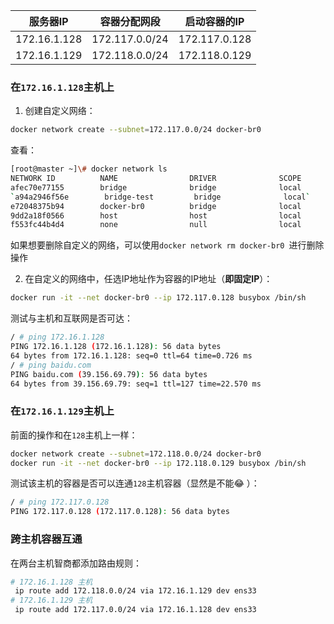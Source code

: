 | 服务器IP     | 容器分配网段   | 启动容器的IP  |
| ------------ | -------------- | ------------- |
| 172.16.1.128 | 172.117.0.0/24 | 172.117.0.128 |
| 172.16.1.129 | 172.118.0.0/24 | 172.118.0.129 |

### 在`172.16.1.128`主机上

1. 创建自定义网络：

```bash
docker network create --subnet=172.117.0.0/24 docker-br0
```

查看：

```bash
[root@master ~]\# docker network ls
NETWORK ID          NAME                DRIVER              SCOPE
afec70e77155        bridge              bridge              local
`a94a2946f56e        bridge-test         bridge              local`
e72048375b94        docker-br0          bridge              local
9dd2a18f0566        host                host                local
f553fc44b4d4        none                null                local
```

如果想要删除自定义的网络，可以使用`docker network rm docker-br0 `进行删除操作

2. 在自定义的网络中，任选IP地址作为容器的IP地址（**即固定IP**）：

```bash
docker run -it --net docker-br0 --ip 172.117.0.128 busybox /bin/sh
```

测试与主机和互联网是否可达：

```bash
/ # ping 172.16.1.128
PING 172.16.1.128 (172.16.1.128): 56 data bytes
64 bytes from 172.16.1.128: seq=0 ttl=64 time=0.726 ms
/ # ping baidu.com
PING baidu.com (39.156.69.79): 56 data bytes
64 bytes from 39.156.69.79: seq=1 ttl=127 time=22.570 ms
```

### 在`172.16.1.129`主机上

前面的操作和在`128`主机上一样：

```bash
docker network create --subnet=172.118.0.0/24 docker-br0
docker run -it --net docker-br0 --ip 172.118.0.129 busybox /bin/sh
```

测试该主机的容器是否可以连通`128`主机容器（显然是不能:joy: ）：

```bash
/ # ping 172.117.0.128
PING 172.117.0.128 (172.117.0.128): 56 data bytes
```

### 跨主机容器互通

在两台主机智商都添加路由规则：

```bash
# 172.16.1.128 主机
 ip route add 172.118.0.0/24 via 172.16.1.129 dev ens33
# 172.16.1.129 主机
 ip route add 172.117.0.0/24 via 172.16.1.128 dev ens33 
```



 